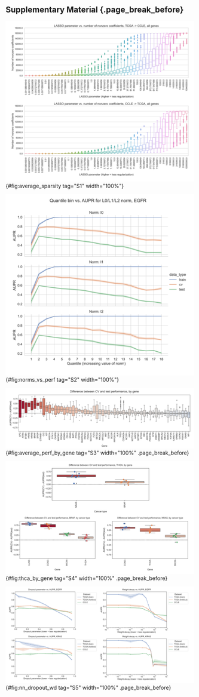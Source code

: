 ## Supplementary Material {.page_break_before}

![Number of nonzero coefficients (model sparsity) across varying regularization parameters, for 71 genes (TCGA to CCLE prediction, top) and 70 genes (CCLE to TCGA prediction, bottom) in the Vogelstein et al. dataset.](images/supp_figure_1.png){#fig:average_sparsity tag="S1" width="100%"}

![Value of norm of coefficient vector vs. performance, for EGFR mutation status prediction from TCGA to CCLE. The _x_-axis shows the value of each norm for each model, binned into quantiles in order to plot results on the same axis since each norm has a different scale.](images/supp_figure_2.png){#fig:norms_vs_perf tag="S2" width="100%"}

![Distributions of performance difference between cross-validation data (same cancer types as training data) and holdout data (cancer types not represented in data), grouped by held-out gene. Each point shows performance for a single train/validation split for one cancer type that was held out, using a classifier trained to predict mutations in the given gene.](images/supp_figure_3.png){#fig:average_perf_by_gene tag="S3" width="100%" .page_break_before}

![Top row: Distribution of performance differences when thyroid cancer (THCA) data is held out from training setacross seeds/folds, grouped by gene. Bottom row: Distributions of performance differences for genes where THCA is included in training/holdout sets, relative to other cancer types that are included.](images/supp_figure_4.png){#fig:thca_by_gene tag="S4" width="100%" .page_break_before}

![Performance vs. dropout parameter (first column) and weight decay strength (second column), for EGFR mutation prediction (first row) and KRAS mutation prediction (second row) using a 3-layer fully connected neural network trained on TCGA (blue/orange) and evaluated on CCLE (green).](images/supp_figure_5.png){#fig:nn_dropout_wd tag="S5" width="100%" .page_break_before}
